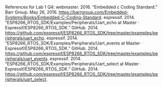 References for Lab 1 Q4: webmaster. 2016. “Embedded c Coding Standard.” Barr Group. May 26, 2016. https://barrgroup.com/Embedded-Systems/Books/Embedded-C-Coding-Standard. espressif. 2014.
“ESP8266_RTOS_SDK/Examples/Peripherals/Uart_echo at Master · Espressif/ESP8266_RTOS_SDK.” GitHub. 2014. https://github.com/espressif/ESP8266_RTOS_SDK/tree/master/examples/peripherals/uart_echo. espressif. 2014. 
“ESP8266_RTOS_SDK/Examples/Peripherals/Uart_events at Master · Espressif/ESP8266_RTOS_SDK.” GitHub. 2014.
https://github.com/espressif/ESP8266_RTOS_SDK/tree/master/examples/peripherals/uart_events. espressif. 2014.
“ESP8266_RTOS_SDK/Examples/Peripherals/Uart_select at Master · Espressif/ESP8266_RTOS_SDK.” GitHub. 2014.
https://github.com/espressif/ESP8266_RTOS_SDK/tree/master/examples/peripherals/uart_select.
